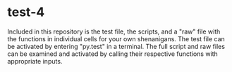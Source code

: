 # test-4

Included in this repository is the test file, the scripts, and a "raw" file with the functions in individual cells for your own shenanigans. 
The test file can be activated by entering "py.test" in a terminal.
The full script and raw files can be examined and activated by calling their respective functions with appropriate inputs. 